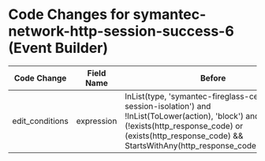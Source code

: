 # Code Changes for symantec-network-http-session-success-6 (Event Builder)

| Code Change | Field Name | Before | After |
|-------------|------------|--------|-------|
| edit_conditions | expression | InList(type, 'symantec-fireglass-cef-http-session-isolation') and !InList(ToLower(action), 'block') and (!exists(http_response_code) or (exists(http_response_code) && StartsWithAny(http_response_code,'1','2','3'))) | InList(type, 'symantec-fireglass-cef-http-session-isolation') and !InList(ToLower(action), 'block')  && StartsWithAny(http_response_code,'1','2','3') |